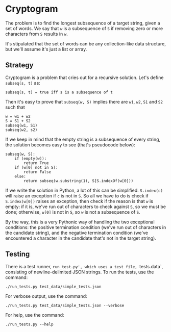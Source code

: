 # Cryptogram

The problem is to find the longest subsequence of a target string, given a set 
of words. We say that `w` is a subsequence of `S` if removing zero or more
characters from `S` results in `w`.

It's stipulated that the set of words can be any collection-like data
structure, but we'll assume it's just a list or array.

## Strategy

Cryptogram is a problem that cries out for a recursive solution. Let's define
`subseq(s, t)` as:
```
subseq(s, t) = true iff s is a subsequence of t
```
Then it's easy to prove that `subseq(w, S)` implies there are `w1`, `w2`, `S1`
and `S2` such that
```
w = w1 + w2
S = S1 + S2
subseq(w1, S1)
subseq(w2, s2)
```
If we keep in mind that the empty string is a subsequence of every string, the
solution becomes easy to see (that's pseudocode below):
```
subseq(w, S):
    if (empty(w)):
        return True
    if (w[0] not in S):
        return False
    else:
        return subseq(w.substring(1), S[S.indexOf(w[0]))
```
If we write the solution in Python, a lot of this can be simplified.
`S.index(c)` will raise an exception if `c` is not in `S`. So all we have to
do is check if `S.index(w[0])` raises an exception, then check if the reason
is that `w` is empty: if it is, we've run out of characters to check against
`S`, so we must be done; otherwise, `w[0]` is not in `S`, so `w` is not a
subsequence of `S`.

By the way, this is a very Pythonic way of handling the two exceptional
conditions: the positive termination condition (we've run out of characters in
the candidate string), and the negative termination condition (we've
encountered a character in the candidate that's not in the target string).

## Testing

There is a test runner, `run_test.py', which uses a test file, `tests.data`,
consisting of newline-delimited JSON strings. To run the tests, use the
command:
```
./run_tests.py test_data/simple_tests.json
```
For verbose output, use the command:
```
./run_tests.py test_data/simple_tests.json --verbose
```
For help, use the command:
```
./run_tests.py --help
```
